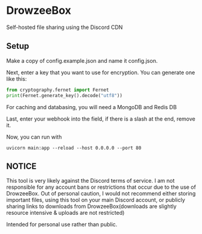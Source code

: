 # DrowzeeBox
Self-hosted file sharing using the Discord CDN
## Setup
Make a copy of config.example.json and name it config.json.

Next, enter a key that you want to use for encryption. You can generate one like this:
```python
from cryptography.fernet import Fernet
print(Fernet.generate_key().decode("utf8"))
```
For caching and databasing, you will need a MongoDB and Redis DB

Last, enter your webhook into the field, if there is a slash at the end, remove it.

Now, you can run with

```
uvicorn main:app --reload --host 0.0.0.0 --port 80
```
## NOTICE
This tool is very likely against the Discord terms of service. I am not responsible for any account bans or restrictions that occur due to the use of DrowzeeBox. Out of personal caution, I would not recommend either storing important files, using this tool on your main Discord account, or publicly sharing links to downloads from DrowzeeBox(downloads are slightly resource intensive & uploads are not restricted)

Intended for personal use rather than public.